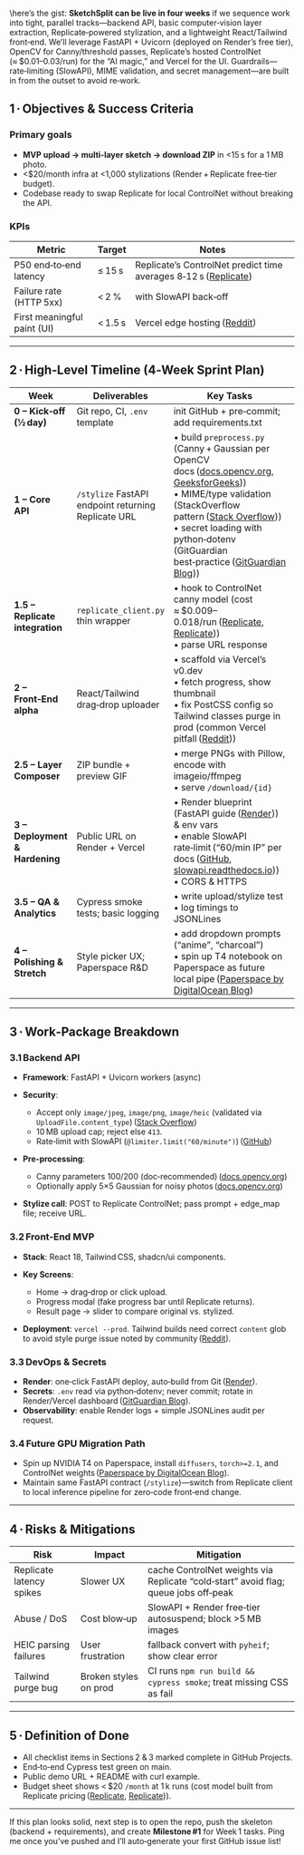 \here’s the gist: **SketchSplit can be live in four weeks** if we sequence work into tight, parallel tracks—backend API, basic computer‑vision layer extraction, Replicate‑powered stylization, and a lightweight React/Tailwind front‑end.  We’ll leverage FastAPI + Uvicorn (deployed on Render’s free tier), OpenCV for Canny/threshold passes, Replicate’s hosted ControlNet (≈ \$0.01–0.03/run) for the “AI magic,” and Vercel for the UI.  Guardrails—rate‑limiting (SlowAPI), MIME validation, and secret management—are built in from the outset to avoid re‑work. 

## 1 · Objectives & Success Criteria

### Primary goals

* **MVP upload → multi‑layer sketch → download ZIP** in <15 s for a 1 MB photo.
* <\$20/month infra at <1,000 stylizations (Render + Replicate free‑tier budget).
* Codebase ready to swap Replicate for local ControlNet without breaking the API.

### KPIs

| Metric                      | Target  | Notes                                                                |
| --------------------------- | ------- | -------------------------------------------------------------------- |
| P50 end‑to‑end latency      | ≤ 15 s  | Replicate’s ControlNet predict time averages 8‑12 s ([Replicate][1]) |
| Failure rate (HTTP 5xx)     | < 2 %   | with SlowAPI back‑off                                                |
| First meaningful paint (UI) | < 1.5 s | Vercel edge hosting ([Reddit][2])                                    |

---

## 2 · High‑Level Timeline (4‑Week Sprint Plan)

| Week                            | Deliverables                                        | Key Tasks                                                                                                                                                                                                                                                                  | Owners    |
| ------------------------------- | --------------------------------------------------- | -------------------------------------------------------------------------------------------------------------------------------------------------------------------------------------------------------------------------------------------------------------------------- | --------- |
| **0 – Kick‑off (½ day)**        | Git repo, CI, `.env` template                       | init GitHub + pre‑commit; add requirements.txt                                                                                                                                                                                                                             | You       |
| **1 – Core API**                | `/stylize` FastAPI endpoint returning Replicate URL | • build `preprocess.py` (Canny + Gaussian per OpenCV docs ([docs.opencv.org][3], [GeeksforGeeks][4])) <br>• MIME/type validation (StackOverflow pattern ([Stack Overflow][5])) <br>• secret loading with python‑dotenv (GitGuardian best‑practice ([GitGuardian Blog][6])) | Backend   |
| **1.5 – Replicate integration** | `replicate_client.py` thin wrapper                  | • hook to ControlNet canny model (cost ≈ \$0.009–0.018/run ([Replicate][1], [Replicate][7])) <br>• parse URL response                                                                                                                                                      | Backend   |
| **2 – Front‑End alpha**         | React/Tailwind drag‑drop uploader                   | • scaffold via Vercel’s v0.dev <br>• fetch progress, show thumbnail <br>• fix PostCSS config so Tailwind classes purge in prod (common Vercel pitfall ([Reddit][2]))                                                                                                       | Frontend  |
| **2.5 – Layer Composer**        | ZIP bundle + preview GIF                            | • merge PNGs with Pillow, encode with imageio/ffmpeg <br>• serve `/download/{id}`                                                                                                                                                                                          | Backend   |
| **3 – Deployment & Hardening**  | Public URL on Render + Vercel                       | • Render blueprint (FastAPI guide ([Render][8])) & env vars <br>• enable SlowAPI rate‑limit (“60/min IP” per docs ([GitHub][9], [slowapi.readthedocs.io][10])) <br>• CORS & HTTPS                                                                                          | DevOps    |
| **3.5 – QA & Analytics**        | Cypress smoke tests; basic logging                  | • write upload/stylize test <br>• log timings to JSONLines                                                                                                                                                                                                                 | QA        |
| **4 – Polishing & Stretch**     | Style picker UX; Paperspace R\&D                    | • add dropdown prompts (“anime”, “charcoal”) <br>• spin up T4 notebook on Paperspace as future local pipe ([Paperspace by DigitalOcean Blog][11])                                                                                                                          | Full team |

---

## 3 · Work‑Package Breakdown

### 3.1 Backend API

* **Framework**: FastAPI + Uvicorn workers (async)
* **Security**:

  * Accept only `image/jpeg`, `image/png`, `image/heic` (validated via `UploadFile.content_type`) ([Stack Overflow][5])
  * 10 MB upload cap; reject else `413`.
  * Rate‑limit with SlowAPI (`@limiter.limit("60/minute")`) ([GitHub][9])
* **Pre‑processing**:

  * Canny parameters 100/200 (doc‑recommended) ([docs.opencv.org][3])
  * Optionally apply 5×5 Gaussian for noisy photos ([docs.opencv.org][3])
* **Stylize call**: POST to Replicate ControlNet; pass prompt + edge\_map file; receive URL.

### 3.2 Front‑End MVP

* **Stack**: React 18, Tailwind CSS, shadcn/ui components.
* **Key Screens**:

  * Home → drag‑drop or click upload.
  * Progress modal (fake progress bar until Replicate returns).
  * Result page → slider to compare original vs. stylized.
* **Deployment**: `vercel --prod`.  Tailwind builds need correct `content` glob to avoid style purge issue noted by community ([Reddit][2]).

### 3.3 DevOps & Secrets

* **Render**: one‑click FastAPI deploy, auto‑build from Git ([Render][8]).
* **Secrets**: `.env` read via python‑dotenv; never commit; rotate in Render/Vercel dashboard ([GitGuardian Blog][6]).
* **Observability**: enable Render logs + simple JSONLines audit per request.

### 3.4 Future GPU Migration Path

* Spin up NVIDIA T4 on Paperspace, install `diffusers`, `torch>=2.1`, and ControlNet weights ([Paperspace by DigitalOcean Blog][11]).
* Maintain same FastAPI contract (`/stylize`)—switch from Replicate client to local inference pipeline for zero‑code front‑end change.

---

## 4 · Risks & Mitigations

| Risk                     | Impact                | Mitigation                                                                          |
| ------------------------ | --------------------- | ----------------------------------------------------------------------------------- |
| Replicate latency spikes | Slower UX             | cache ControlNet weights via Replicate “cold‑start” avoid flag; queue jobs off‑peak |
| Abuse / DoS              | Cost blow‑up          | SlowAPI + Render free‑tier autosuspend; block >5 MB images                          |
| HEIC parsing failures    | User frustration      | fallback convert with `pyheif`; show clear error                                    |
| Tailwind purge bug       | Broken styles on prod | CI runs `npm run build && cypress smoke`; treat missing CSS as fail                 |

---

## 5 · Definition of Done

* All checklist items in Sections 2 & 3 marked complete in GitHub Projects.
* End‑to‑end Cypress test green on main.
* Public demo URL + README with curl example.
* Budget sheet shows < \$20 `/month` at 1 k runs (cost model built from Replicate pricing ([Replicate][1], [Replicate][7])).

---


If this plan looks solid, next step is to open the repo, push the skeleton (backend + requirements), and create **Milestone #1** for Week 1 tasks.  Ping me once you’ve pushed and I’ll auto‑generate your first GitHub issue list!

[1]: https://replicate.com/jagilley/controlnet?utm_source=chatgpt.com "jagilley/controlnet – Run with an API on Replicate"
[2]: https://www.reddit.com/r/tailwindcss/comments/1e67kk4/how_to_deploy_a_tailwind_project_with_vercel/?utm_source=chatgpt.com "How to deploy a tailwind project with vercel? : r/tailwindcss - Reddit"
[3]: https://docs.opencv.org/4.x/d7/de1/tutorial_js_canny.html?utm_source=chatgpt.com "Canny Edge Detection - OpenCV"
[4]: https://www.geeksforgeeks.org/python-opencv-canny-function/?utm_source=chatgpt.com "Python OpenCV – Canny() Function - GeeksforGeeks"
[5]: https://stackoverflow.com/questions/69192379/validate-file-type-and-extention-with-fastapi-uploadfile?utm_source=chatgpt.com "validate file type and extention with fastapi UploadFile - Stack Overflow"
[6]: https://blog.gitguardian.com/how-to-handle-secrets-in-python/?utm_source=chatgpt.com "How to Handle Secrets in Python - GitGuardian Blog"
[7]: https://replicate.com/lucataco/sdxl-controlnet?utm_source=chatgpt.com "lucataco/sdxl-controlnet – Run with an API on Replicate"
[8]: https://render.com/docs/deploy-fastapi?utm_source=chatgpt.com "Deploy a FastAPI App – Render Docs"
[9]: https://github.com/laurentS/slowapi?utm_source=chatgpt.com "laurentS/slowapi: A rate limiter for Starlette and FastAPI - GitHub"
[10]: https://slowapi.readthedocs.io/?utm_source=chatgpt.com "SlowApi Documentation"
[11]: https://blog.paperspace.com/custom-diffusion/?utm_source=chatgpt.com "Custom Diffusion with Paperspace"

